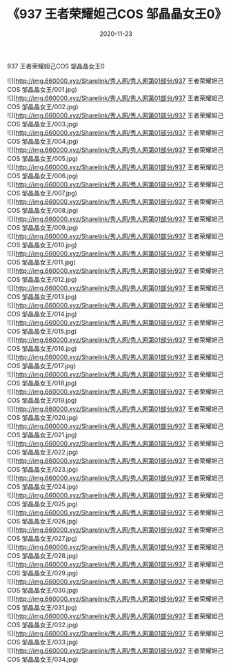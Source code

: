 ﻿---
layout: post
title:  《937 王者荣耀妲己COS 邹晶晶女王0》
date:   2020-11-23
img: http://img.660000.xyz/Sharelink/秀人网/秀人网第01部分/937 王者荣耀妲己COS 邹晶晶女王0/000.jpg
categories: [美女, 清纯, 唯美]
---

937 王者荣耀妲己COS 邹晶晶女王0

  ![](http://img.660000.xyz/Sharelink/秀人网/秀人网第01部分/937 王者荣耀妲己COS 邹晶晶女王/001.jpg) <br> ![](http://img.660000.xyz/Sharelink/秀人网/秀人网第01部分/937 王者荣耀妲己COS 邹晶晶女王/002.jpg) <br> ![](http://img.660000.xyz/Sharelink/秀人网/秀人网第01部分/937 王者荣耀妲己COS 邹晶晶女王/003.jpg) <br> ![](http://img.660000.xyz/Sharelink/秀人网/秀人网第01部分/937 王者荣耀妲己COS 邹晶晶女王/004.jpg) <br> ![](http://img.660000.xyz/Sharelink/秀人网/秀人网第01部分/937 王者荣耀妲己COS 邹晶晶女王/005.jpg) <br> ![](http://img.660000.xyz/Sharelink/秀人网/秀人网第01部分/937 王者荣耀妲己COS 邹晶晶女王/006.jpg) <br> ![](http://img.660000.xyz/Sharelink/秀人网/秀人网第01部分/937 王者荣耀妲己COS 邹晶晶女王/007.jpg) <br> ![](http://img.660000.xyz/Sharelink/秀人网/秀人网第01部分/937 王者荣耀妲己COS 邹晶晶女王/008.jpg) <br> ![](http://img.660000.xyz/Sharelink/秀人网/秀人网第01部分/937 王者荣耀妲己COS 邹晶晶女王/009.jpg) <br> ![](http://img.660000.xyz/Sharelink/秀人网/秀人网第01部分/937 王者荣耀妲己COS 邹晶晶女王/010.jpg) <br> ![](http://img.660000.xyz/Sharelink/秀人网/秀人网第01部分/937 王者荣耀妲己COS 邹晶晶女王/011.jpg) <br> ![](http://img.660000.xyz/Sharelink/秀人网/秀人网第01部分/937 王者荣耀妲己COS 邹晶晶女王/012.jpg) <br> ![](http://img.660000.xyz/Sharelink/秀人网/秀人网第01部分/937 王者荣耀妲己COS 邹晶晶女王/013.jpg) <br> ![](http://img.660000.xyz/Sharelink/秀人网/秀人网第01部分/937 王者荣耀妲己COS 邹晶晶女王/014.jpg) <br> ![](http://img.660000.xyz/Sharelink/秀人网/秀人网第01部分/937 王者荣耀妲己COS 邹晶晶女王/015.jpg) <br> ![](http://img.660000.xyz/Sharelink/秀人网/秀人网第01部分/937 王者荣耀妲己COS 邹晶晶女王/016.jpg) <br> ![](http://img.660000.xyz/Sharelink/秀人网/秀人网第01部分/937 王者荣耀妲己COS 邹晶晶女王/017.jpg) <br> ![](http://img.660000.xyz/Sharelink/秀人网/秀人网第01部分/937 王者荣耀妲己COS 邹晶晶女王/018.jpg) <br> ![](http://img.660000.xyz/Sharelink/秀人网/秀人网第01部分/937 王者荣耀妲己COS 邹晶晶女王/019.jpg) <br> ![](http://img.660000.xyz/Sharelink/秀人网/秀人网第01部分/937 王者荣耀妲己COS 邹晶晶女王/020.jpg) <br> ![](http://img.660000.xyz/Sharelink/秀人网/秀人网第01部分/937 王者荣耀妲己COS 邹晶晶女王/021.jpg) <br> ![](http://img.660000.xyz/Sharelink/秀人网/秀人网第01部分/937 王者荣耀妲己COS 邹晶晶女王/022.jpg) <br> ![](http://img.660000.xyz/Sharelink/秀人网/秀人网第01部分/937 王者荣耀妲己COS 邹晶晶女王/023.jpg) <br> ![](http://img.660000.xyz/Sharelink/秀人网/秀人网第01部分/937 王者荣耀妲己COS 邹晶晶女王/024.jpg) <br> ![](http://img.660000.xyz/Sharelink/秀人网/秀人网第01部分/937 王者荣耀妲己COS 邹晶晶女王/025.jpg) <br> ![](http://img.660000.xyz/Sharelink/秀人网/秀人网第01部分/937 王者荣耀妲己COS 邹晶晶女王/026.jpg) <br> ![](http://img.660000.xyz/Sharelink/秀人网/秀人网第01部分/937 王者荣耀妲己COS 邹晶晶女王/027.jpg) <br> ![](http://img.660000.xyz/Sharelink/秀人网/秀人网第01部分/937 王者荣耀妲己COS 邹晶晶女王/028.jpg) <br> ![](http://img.660000.xyz/Sharelink/秀人网/秀人网第01部分/937 王者荣耀妲己COS 邹晶晶女王/029.jpg) <br> ![](http://img.660000.xyz/Sharelink/秀人网/秀人网第01部分/937 王者荣耀妲己COS 邹晶晶女王/030.jpg) <br> ![](http://img.660000.xyz/Sharelink/秀人网/秀人网第01部分/937 王者荣耀妲己COS 邹晶晶女王/031.jpg) <br> ![](http://img.660000.xyz/Sharelink/秀人网/秀人网第01部分/937 王者荣耀妲己COS 邹晶晶女王/032.jpg) <br> ![](http://img.660000.xyz/Sharelink/秀人网/秀人网第01部分/937 王者荣耀妲己COS 邹晶晶女王/033.jpg) <br> ![](http://img.660000.xyz/Sharelink/秀人网/秀人网第01部分/937 王者荣耀妲己COS 邹晶晶女王/034.jpg) <br>